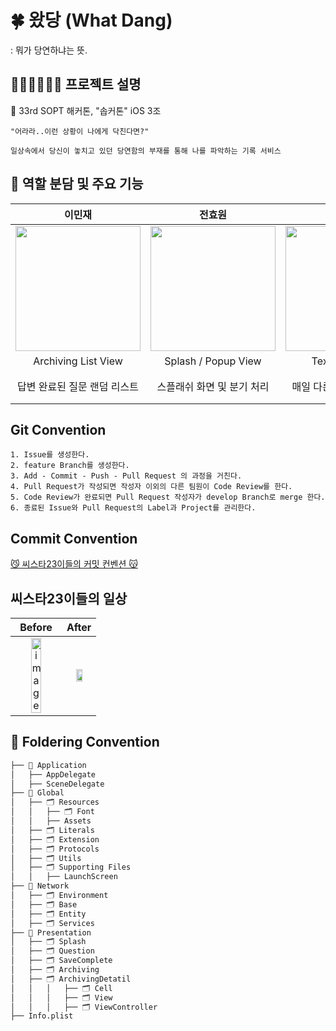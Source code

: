 # 🍀 왔당 (What Dang)
: 뭐가 당연하냐는 뜻.

## 🙆🏻‍♀️🙅🏻‍♂️ 프로젝트 설명 
🌟 33rd SOPT 해커톤, "솝커톤" iOS 3조
~~~
"어라라..이런 상황이 나에게 닥친다면?"

일상속에서 당신이 놓치고 있던 당연함의 부재를 통해 나를 파악하는 기록 서비스
~~~


## 🍎 역할 분담 및 주요 기능
| 이민재 | 전효원 | 김선우 | 윤영서 |
| :--------: | :--------: | :--------: | :--------: |
| <img src="https://github.com/33th-SOPKATHON-TEAM-APP3/SISTAR23-iOS/assets/102219161/0aacc5c3-3066-430f-bd1e-472e60527bd1" width="200px"/> | <img src="https://github.com/33th-SOPKATHON-TEAM-APP3/SISTAR23-iOS/assets/102219161/66a1e798-0155-44e8-b1d7-d7350cef76aa" width="200px"/> | <img src="https://github.com/33th-SOPKATHON-TEAM-APP3/SISTAR23-iOS/assets/102219161/fc955987-9966-4ef5-850e-b3d709cc9186" width="200px"/> | <img src="https://github.com/33th-SOPKATHON-TEAM-APP3/SISTAR23-iOS/assets/102219161/74b7f8e5-8a5f-4661-b89f-43aa174d281b" width="200px"/> |
| Archiving List View | Splash / Popup View | Text-field View | Archiving Detail View |
| 답변 완료된 질문 랜덤 리스트 | 스플래쉬 화면 및 분기 처리 | 매일 다른 질문에 대한 답변 | 매일 자신과 다른 유저의 답변 확인 |


## Git Convention
~~~
1. Issue를 생성한다.
2. feature Branch를 생성한다.
3. Add - Commit - Push - Pull Request 의 과정을 거친다.
4. Pull Request가 작성되면 작성자 이외의 다른 팀원이 Code Review를 한다.
5. Code Review가 완료되면 Pull Request 작성자가 develop Branch로 merge 한다.
6. 종료된 Issue와 Pull Request의 Label과 Project를 관리한다.
~~~

## Commit Convention
[😼 씨스타23이들의 커밋 컨벤션 😽](https://www.notion.so/Git-Convention-d3f6028db0184070bfbc75cccb5e7016?pvs=4)
<br/>


## 씨스타23이들의 일상
| Before | After |
| :--------: | :--------: | 
| <img width="50%" alt="image" src="https://github.com/33th-SOPKATHON-TEAM-APP3/SISTAR23-iOS/assets/102219161/7a36a39b-b6fb-4175-a330-0883cc3a6424"> | <img width="50%" src="https://github.com/33th-SOPKATHON-TEAM-APP3/SISTAR23-iOS/assets/102219161/65d9728f-f8d4-45e4-b2d7-de2101f1968a"> |



## 📂 Foldering Convention
```bash
├── 📁 Application
│   ├── AppDelegate
│   ├── SceneDelegate
├── 📁 Global
│   ├── 🗂️ Resources
│   │   ├── 🗂️ Font
│   │   ├── Assets
│   ├── 🗂️ Literals
│   ├── 🗂️ Extension
│   ├── 🗂️ Protocols
│   ├── 🗂️ Utils
│   ├── 🗂️ Supporting Files
│   │   ├── LaunchScreen
├── 📁 Network
│   ├── 🗂️ Environment
│   ├── 🗂️ Base
│   ├── 🗂️ Entity
│   ├── 🗂️ Services
├── 📁 Presentation
│   ├── 🗂️ Splash
│   ├── 🗂️ Question
│   ├── 🗂️ SaveComplete
│   ├── 🗂️ Archiving
│   ├── 🗂️ ArchivingDetatil
│   │   │   ├── 🗂️ Cell
│   │   │   ├── 🗂️ View
│   │   │   ├── 🗂️ ViewController
├── Info.plist
``` 
